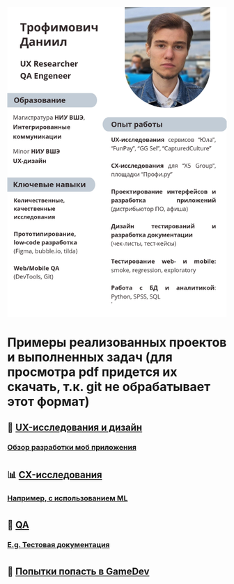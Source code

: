 ![Header](https://github.com/danny-troph/danny-troph/blob/57b50833bec66888d82078d976c23e95a4a8344e/UX_QA_CV.jpg)
#
#
# Примеры реализованных проектов и выполненных задач (для просмотра pdf придется их скачать, т.к. git не обрабатывает этот формат)
##
## 🔭 [UX-исследования и дизайн](https://github.com/danny-troph/danny-troph/tree/0cabec827b8b1d9efdfe0578248b8733d2ad7da2/UX)
### [Обзор разработки моб приложения](https://drive.google.com/file/d/1EN-TKajPvQ33nPapKq2m7HjJr283r5xC/view?usp=drive_link)
#
## 📊 [CX-исследования](https://github.com/danny-troph/danny-troph/tree/0cabec827b8b1d9efdfe0578248b8733d2ad7da2/CX)
### [Например, с использованием ML](https://github.com/danny-troph/danny-troph/blob/24a7a32b9b2ad0107694b4d72c2ef4215430fd85/CX/FL.ru_%D0%A0%D0%B5%D0%B3%D1%80%D0%B5%D1%81%D0%B8%D0%B8%20%D0%B8%20%D0%BA%D0%BB%D0%B0%D1%81%D1%82%D0%B5%D1%80%D0%B8%D0%B7%D0%B0%D1%86%D0%B8%D1%8F.pdf)
#
## 🔧 [QA](https://github.com/danny-troph/danny-troph/tree/0cabec827b8b1d9efdfe0578248b8733d2ad7da2/QA)
### [E.g. Тестовая документация](https://github.com/danny-troph/danny-troph/tree/0cabec827b8b1d9efdfe0578248b8733d2ad7da2/QA/CC)
#
## 👾 [Попытки попасть в GameDev](https://github.com/danny-troph/danny-troph/tree/0cabec827b8b1d9efdfe0578248b8733d2ad7da2/GameDev)
<!--
**danny-troph/danny-troph** is a ✨ _special_ ✨ repository because its `README.md` (this file) appears on your GitHub profile.

Here are some ideas to get you started:

- 🔭 I’m currently working on ...
- 🌱 I’m currently learning ...
- 👯 I’m looking to collaborate on ...
- 🤔 I’m looking for help with ...
- 💬 Ask me about ...
- 📫 How to reach me: ...
- 😄 Pronouns: ...
- ⚡ Fun fact: ...
-->
